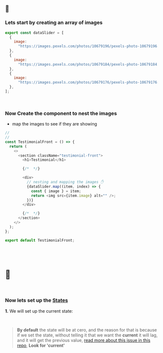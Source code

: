 <br>

## 🌈

### Lets start by creating an array of images

```javascript
export const dataSlider = [
  {
    image:
      "https://images.pexels.com/photos/10679196/pexels-photo-10679196.jpeg?auto=compress&cs=tinysrgb&dpr=2&h=650&w=940",
  },
  {
    image:
      "https://images.pexels.com/photos/10679184/pexels-photo-10679184.jpeg?auto=compress&cs=tinysrgb&dpr=2&h=650&w=940",
  },
  {
    image:
      "https://images.pexels.com/photos/10679176/pexels-photo-10679176.jpeg?auto=compress&cs=tinysrgb&dpr=2&h=650&w=940",
  },
];
```

<br>

### Now Create the component to nest the images

- map the images to see if they are showing

```javascript
//
//
const TestimonialFront = () => {
  return (
    <>
      <section className="testimonial-front">
        <h1>Testimonial</h1>

        {/*  */}

        <div>
          // nesting and mapping the images ✋
          {dataSlider.map((item, index) => {
            const { image } = item;
            return <img src={item.image} alt="" />;
          })}
        </div>

        {/*  */}
      </section>
    </>
  );
};

export default TestimonialFront;
```

<br>
<br>

# 🍨

<br>

### Now lets set up the <u>States</u>

**1.** We will set up the current state:

<br>

> **By default** the state will be at cero, and the reason for that is because if we set the state, without telling it that we want the **current** it will lag, and it will get the previous value, [read more about this issue in this repo](https://github.com/nadiamariduena/react-recap-2022/tree/5-useState-counter), **Look for 'current'**

<br>
